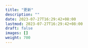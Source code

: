 ```yaml
---
title: "更新"
description: ""
date: 2023-07-27T16:29:42+08:00
lastmod: 2023-07-27T16:29:42+08:00
draft: false
images: []
weight: 700
---
```

